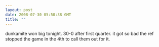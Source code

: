 ```yaml
---
layout: post
date: 2008-07-30 05:50:38 GMT
title: ""
---
```

dunkamite won big tonight. 30-0 after first quarter. it got so bad the ref stopped the game in the 4th to call them out for it.